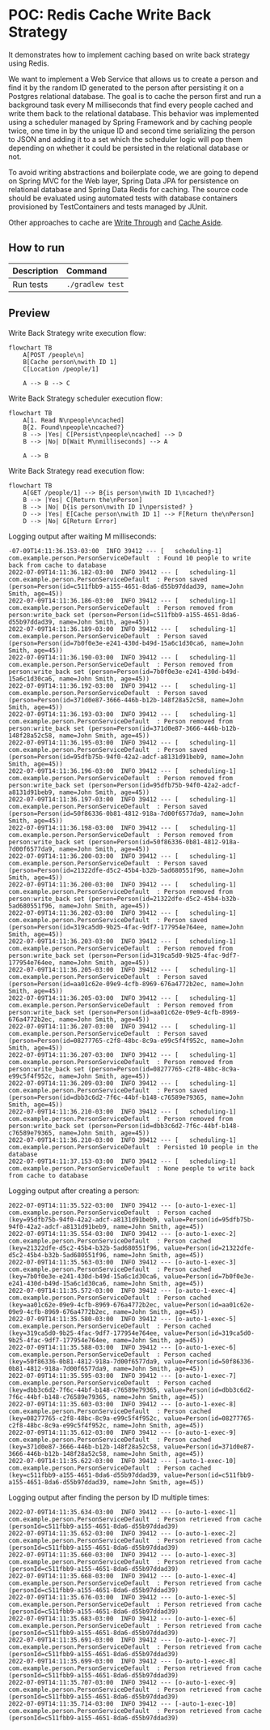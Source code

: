 # POC: Redis Cache Write Back Strategy

It demonstrates how to implement caching based on write back strategy using Redis.

We want to implement a Web Service that allows us to create a person and find it by the random ID generated to the
person after persisting it on a Postgres relational database. The goal is to cache the person first and run a background
task every M milliseconds that find every people cached and write them back to the relational database. This behavior
was implemented using a scheduler managed by Spring Framework and by caching people twice, one time in by the unique ID
and second time serializing the person to JSON and adding it to a set which the scheduler logic will pop them depending
on whether it could be persisted in the relational database or not.

To avoid writing abstractions and boilerplate code, we are going to depend on Spring MVC for the Web layer, Spring Data
JPA for persistence on relational database and Spring Data Redis for caching. The source code should be evaluated using
automated tests with database containers provisioned by TestContainers and tests managed by JUnit.

Other approaches to cache are [Write Through](https://github.com/lucasvalenteds/poc-redis-cache-write-through)
and [Cache Aside](https://github.com/lucasvalenteds/poc-redis-cache-aside).

## How to run

| Description | Command          |
|:------------|:-----------------|
| Run tests   | `./gradlew test` |

## Preview

Write Back Strategy write execution flow:

```mermaid
flowchart TB
    A[POST /people\n]
    B[Cache person\nwith ID 1]
    C[Location /people/1]
    
    A --> B --> C
```

Write Back Strategy scheduler execution flow:

```mermaid
flowchart TB
    A[1. Read N\npeople\ncached]
    B{2. Found\npeople\ncached?}
    B --> |Yes| C[Persist\npeople\ncached] --> D
    B --> |No| D[Wait M\nmilliseconds] --> A
    
    A --> B
```

Write Back Strategy read execution flow:

```mermaid
flowchart TB
    A[GET /people/1] --> B{is person\nwith ID 1\ncached?}
    B --> |Yes| C[Return the\nPerson]
    B --> |No| D{is person\nwith ID 1\npersisted? }
    D --> |Yes| E[Cache person\nwith ID 1] --> F[Return the\nPerson]
    D --> |No| G[Return Error]
```

Logging output after waiting M milliseconds:

```text
-07-09T14:11:36.153-03:00  INFO 39412 --- [   scheduling-1] com.example.person.PersonServiceDefault  : Found 10 people to write back from cache to database
2022-07-09T14:11:36.182-03:00  INFO 39412 --- [   scheduling-1] com.example.person.PersonServiceDefault  : Person saved (person=Person(id=c511fbb9-a155-4651-8da6-d55b97ddad39, name=John Smith, age=45))
2022-07-09T14:11:36.186-03:00  INFO 39412 --- [   scheduling-1] com.example.person.PersonServiceDefault  : Person removed from person:write_back set (person=Person(id=c511fbb9-a155-4651-8da6-d55b97ddad39, name=John Smith, age=45))
2022-07-09T14:11:36.189-03:00  INFO 39412 --- [   scheduling-1] com.example.person.PersonServiceDefault  : Person saved (person=Person(id=7b0f0e3e-e241-430d-b49d-15a6c1d30ca6, name=John Smith, age=45))
2022-07-09T14:11:36.190-03:00  INFO 39412 --- [   scheduling-1] com.example.person.PersonServiceDefault  : Person removed from person:write_back set (person=Person(id=7b0f0e3e-e241-430d-b49d-15a6c1d30ca6, name=John Smith, age=45))
2022-07-09T14:11:36.192-03:00  INFO 39412 --- [   scheduling-1] com.example.person.PersonServiceDefault  : Person saved (person=Person(id=371d0e87-3666-446b-b12b-148f28a52c58, name=John Smith, age=45))
2022-07-09T14:11:36.193-03:00  INFO 39412 --- [   scheduling-1] com.example.person.PersonServiceDefault  : Person removed from person:write_back set (person=Person(id=371d0e87-3666-446b-b12b-148f28a52c58, name=John Smith, age=45))
2022-07-09T14:11:36.195-03:00  INFO 39412 --- [   scheduling-1] com.example.person.PersonServiceDefault  : Person saved (person=Person(id=95dfb75b-94f0-42a2-adcf-a8131d91beb9, name=John Smith, age=45))
2022-07-09T14:11:36.196-03:00  INFO 39412 --- [   scheduling-1] com.example.person.PersonServiceDefault  : Person removed from person:write_back set (person=Person(id=95dfb75b-94f0-42a2-adcf-a8131d91beb9, name=John Smith, age=45))
2022-07-09T14:11:36.197-03:00  INFO 39412 --- [   scheduling-1] com.example.person.PersonServiceDefault  : Person saved (person=Person(id=50f86336-0b81-4812-918a-7d00f6577da9, name=John Smith, age=45))
2022-07-09T14:11:36.198-03:00  INFO 39412 --- [   scheduling-1] com.example.person.PersonServiceDefault  : Person removed from person:write_back set (person=Person(id=50f86336-0b81-4812-918a-7d00f6577da9, name=John Smith, age=45))
2022-07-09T14:11:36.200-03:00  INFO 39412 --- [   scheduling-1] com.example.person.PersonServiceDefault  : Person saved (person=Person(id=21322dfe-d5c2-45b4-b32b-5ad680551f96, name=John Smith, age=45))
2022-07-09T14:11:36.200-03:00  INFO 39412 --- [   scheduling-1] com.example.person.PersonServiceDefault  : Person removed from person:write_back set (person=Person(id=21322dfe-d5c2-45b4-b32b-5ad680551f96, name=John Smith, age=45))
2022-07-09T14:11:36.202-03:00  INFO 39412 --- [   scheduling-1] com.example.person.PersonServiceDefault  : Person saved (person=Person(id=319ca5d0-9b25-4fac-9df7-177954e764ee, name=John Smith, age=45))
2022-07-09T14:11:36.203-03:00  INFO 39412 --- [   scheduling-1] com.example.person.PersonServiceDefault  : Person removed from person:write_back set (person=Person(id=319ca5d0-9b25-4fac-9df7-177954e764ee, name=John Smith, age=45))
2022-07-09T14:11:36.205-03:00  INFO 39412 --- [   scheduling-1] com.example.person.PersonServiceDefault  : Person saved (person=Person(id=aa01c62e-09e9-4cfb-8969-676a4772b2ec, name=John Smith, age=45))
2022-07-09T14:11:36.205-03:00  INFO 39412 --- [   scheduling-1] com.example.person.PersonServiceDefault  : Person removed from person:write_back set (person=Person(id=aa01c62e-09e9-4cfb-8969-676a4772b2ec, name=John Smith, age=45))
2022-07-09T14:11:36.207-03:00  INFO 39412 --- [   scheduling-1] com.example.person.PersonServiceDefault  : Person saved (person=Person(id=08277765-c2f8-48bc-8c9a-e99c5f4f952c, name=John Smith, age=45))
2022-07-09T14:11:36.207-03:00  INFO 39412 --- [   scheduling-1] com.example.person.PersonServiceDefault  : Person removed from person:write_back set (person=Person(id=08277765-c2f8-48bc-8c9a-e99c5f4f952c, name=John Smith, age=45))
2022-07-09T14:11:36.209-03:00  INFO 39412 --- [   scheduling-1] com.example.person.PersonServiceDefault  : Person saved (person=Person(id=dbb3c6d2-7f6c-44bf-b148-c76589e79365, name=John Smith, age=45))
2022-07-09T14:11:36.210-03:00  INFO 39412 --- [   scheduling-1] com.example.person.PersonServiceDefault  : Person removed from person:write_back set (person=Person(id=dbb3c6d2-7f6c-44bf-b148-c76589e79365, name=John Smith, age=45))
2022-07-09T14:11:36.210-03:00  INFO 39412 --- [   scheduling-1] com.example.person.PersonServiceDefault  : Persisted 10 people in the database
2022-07-09T14:11:37.153-03:00  INFO 39412 --- [   scheduling-1] com.example.person.PersonServiceDefault  : None people to write back from cache to database
```

Logging output after creating a person:

```text
2022-07-09T14:11:35.522-03:00  INFO 39412 --- [o-auto-1-exec-1] com.example.person.PersonServiceDefault  : Person cached (key=95dfb75b-94f0-42a2-adcf-a8131d91beb9, value=Person(id=95dfb75b-94f0-42a2-adcf-a8131d91beb9, name=John Smith, age=45))
2022-07-09T14:11:35.554-03:00  INFO 39412 --- [o-auto-1-exec-2] com.example.person.PersonServiceDefault  : Person cached (key=21322dfe-d5c2-45b4-b32b-5ad680551f96, value=Person(id=21322dfe-d5c2-45b4-b32b-5ad680551f96, name=John Smith, age=45))
2022-07-09T14:11:35.563-03:00  INFO 39412 --- [o-auto-1-exec-3] com.example.person.PersonServiceDefault  : Person cached (key=7b0f0e3e-e241-430d-b49d-15a6c1d30ca6, value=Person(id=7b0f0e3e-e241-430d-b49d-15a6c1d30ca6, name=John Smith, age=45))
2022-07-09T14:11:35.572-03:00  INFO 39412 --- [o-auto-1-exec-4] com.example.person.PersonServiceDefault  : Person cached (key=aa01c62e-09e9-4cfb-8969-676a4772b2ec, value=Person(id=aa01c62e-09e9-4cfb-8969-676a4772b2ec, name=John Smith, age=45))
2022-07-09T14:11:35.580-03:00  INFO 39412 --- [o-auto-1-exec-5] com.example.person.PersonServiceDefault  : Person cached (key=319ca5d0-9b25-4fac-9df7-177954e764ee, value=Person(id=319ca5d0-9b25-4fac-9df7-177954e764ee, name=John Smith, age=45))
2022-07-09T14:11:35.588-03:00  INFO 39412 --- [o-auto-1-exec-6] com.example.person.PersonServiceDefault  : Person cached (key=50f86336-0b81-4812-918a-7d00f6577da9, value=Person(id=50f86336-0b81-4812-918a-7d00f6577da9, name=John Smith, age=45))
2022-07-09T14:11:35.595-03:00  INFO 39412 --- [o-auto-1-exec-7] com.example.person.PersonServiceDefault  : Person cached (key=dbb3c6d2-7f6c-44bf-b148-c76589e79365, value=Person(id=dbb3c6d2-7f6c-44bf-b148-c76589e79365, name=John Smith, age=45))
2022-07-09T14:11:35.603-03:00  INFO 39412 --- [o-auto-1-exec-8] com.example.person.PersonServiceDefault  : Person cached (key=08277765-c2f8-48bc-8c9a-e99c5f4f952c, value=Person(id=08277765-c2f8-48bc-8c9a-e99c5f4f952c, name=John Smith, age=45))
2022-07-09T14:11:35.612-03:00  INFO 39412 --- [o-auto-1-exec-9] com.example.person.PersonServiceDefault  : Person cached (key=371d0e87-3666-446b-b12b-148f28a52c58, value=Person(id=371d0e87-3666-446b-b12b-148f28a52c58, name=John Smith, age=45))
2022-07-09T14:11:35.622-03:00  INFO 39412 --- [-auto-1-exec-10] com.example.person.PersonServiceDefault  : Person cached (key=c511fbb9-a155-4651-8da6-d55b97ddad39, value=Person(id=c511fbb9-a155-4651-8da6-d55b97ddad39, name=John Smith, age=45))
```

Logging output after finding the person by ID multiple times:

```text
2022-07-09T14:11:35.634-03:00  INFO 39412 --- [o-auto-1-exec-1] com.example.person.PersonServiceDefault  : Person retrieved from cache (personId=c511fbb9-a155-4651-8da6-d55b97ddad39)
2022-07-09T14:11:35.652-03:00  INFO 39412 --- [o-auto-1-exec-2] com.example.person.PersonServiceDefault  : Person retrieved from cache (personId=c511fbb9-a155-4651-8da6-d55b97ddad39)
2022-07-09T14:11:35.660-03:00  INFO 39412 --- [o-auto-1-exec-3] com.example.person.PersonServiceDefault  : Person retrieved from cache (personId=c511fbb9-a155-4651-8da6-d55b97ddad39)
2022-07-09T14:11:35.668-03:00  INFO 39412 --- [o-auto-1-exec-4] com.example.person.PersonServiceDefault  : Person retrieved from cache (personId=c511fbb9-a155-4651-8da6-d55b97ddad39)
2022-07-09T14:11:35.676-03:00  INFO 39412 --- [o-auto-1-exec-5] com.example.person.PersonServiceDefault  : Person retrieved from cache (personId=c511fbb9-a155-4651-8da6-d55b97ddad39)
2022-07-09T14:11:35.683-03:00  INFO 39412 --- [o-auto-1-exec-6] com.example.person.PersonServiceDefault  : Person retrieved from cache (personId=c511fbb9-a155-4651-8da6-d55b97ddad39)
2022-07-09T14:11:35.691-03:00  INFO 39412 --- [o-auto-1-exec-7] com.example.person.PersonServiceDefault  : Person retrieved from cache (personId=c511fbb9-a155-4651-8da6-d55b97ddad39)
2022-07-09T14:11:35.699-03:00  INFO 39412 --- [o-auto-1-exec-8] com.example.person.PersonServiceDefault  : Person retrieved from cache (personId=c511fbb9-a155-4651-8da6-d55b97ddad39)
2022-07-09T14:11:35.707-03:00  INFO 39412 --- [o-auto-1-exec-9] com.example.person.PersonServiceDefault  : Person retrieved from cache (personId=c511fbb9-a155-4651-8da6-d55b97ddad39)
2022-07-09T14:11:35.714-03:00  INFO 39412 --- [-auto-1-exec-10] com.example.person.PersonServiceDefault  : Person retrieved from cache (personId=c511fbb9-a155-4651-8da6-d55b97ddad39)
```
